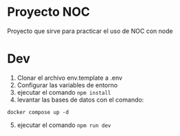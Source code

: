 # Proyecto NOC

Proyecto que sirve para practicar el uso de NOC con node

# Dev

1. Clonar el archivo env.template a .env
2. Configurar las variables de entorno
3. ejecutar el comando ```npm install```
4. levantar las bases de datos con el comando:
```
docker compose up -d
```
5. ejecutar el comando ```npm run dev```